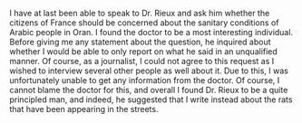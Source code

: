 I have at last been able to speak to Dr. Rieux and ask him whether the citizens of France should be concerned about the sanitary conditions of Arabic people in Oran. I found the doctor to be a most interesting individual. Before giving me any statement about the question, he inquired about whether I would be able to only report on what he said in an unqualified manner. Of course, as a journalist, I could not agree to this request as I wished to interview several other people as well about it. Due to this, I was unfortunately unable to get any information from the doctor. Of course, I cannot blame the doctor for this, and overall I found Dr. Rieux to be a quite principled man, and indeed, he suggested that I write instead about the rats that have been appearing in the streets. 